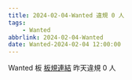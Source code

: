 ```yaml
---
title: 2024-02-04-Wanted 違規 0 人
tags:
    - Wanted
abbrlink: 2024-02-04-Wanted
date: Wanted-2024-02-04 12:00:00
---
```

Wanted 板 [板規連結](https://www.ptt.cc/bbs/Wanted/M.1608829773.A.D3B.html)
昨天違規 0 人
